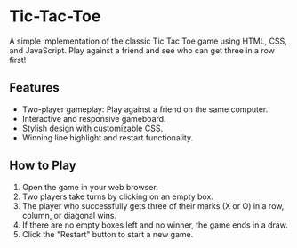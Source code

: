 # Tic-Tac-Toe
A simple implementation of the classic Tic Tac Toe game using HTML, CSS, and JavaScript. Play against a friend and see who can get three in a row first!

## Features

- Two-player gameplay: Play against a friend on the same computer.
- Interactive and responsive gameboard.
- Stylish design with customizable CSS.
- Winning line highlight and restart functionality.

## How to Play

1. Open the game in your web browser.
2. Two players take turns by clicking on an empty box.
3. The player who successfully gets three of their marks (X or O) in a row, column, or diagonal wins.
4. If there are no empty boxes left and no winner, the game ends in a draw.
5. Click the "Restart" button to start a new game.
